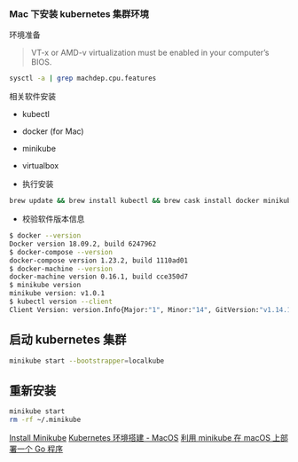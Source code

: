 
### Mac 下安装 kubernetes 集群环境

环境准备

> VT-x or AMD-v virtualization must be enabled in your computer’s BIOS.

```bash
sysctl -a | grep machdep.cpu.features
```

相关软件安装

* kubectl
* docker (for Mac)
* minikube
* virtualbox

* 执行安装

```bash
brew update && brew install kubectl && brew cask install docker minikube virtualbox
```

* 校验软件版本信息

```bash
$ docker --version
Docker version 18.09.2, build 6247962
$ docker-compose --version
docker-compose version 1.23.2, build 1110ad01
$ docker-machine --version
docker-machine version 0.16.1, build cce350d7
$ minikube version
minikube version: v1.0.1
$ kubectl version --client  
Client Version: version.Info{Major:"1", Minor:"14", GitVersion:"v1.14.1", GitCommit:"b7394102d6ef778017f2ca4046abbaa23b88c290", GitTreeState:"clean", BuildDate:"2019-04-19T22:12:47Z", GoVersion:"go1.12.4", Compiler:"gc", Platform:"darwin/amd64"} 
```

## 启动 kubernetes 集群

```bash
minikube start --bootstrapper=localkube
```

## 重新安装

```bash
minikube start
rm -rf ~/.minikube
```

[Install Minikube](https://kubernetes.io/docs/tasks/tools/install-minikube/)
[Kubernetes 环境搭建 - MacOS](https://www.jianshu.com/p/74957f08646b)
[利用 minikube 在 macOS 上部署一个 Go 程序](https://maiyang.me/post/2018-07-31-minikube-guide-in-mac/)